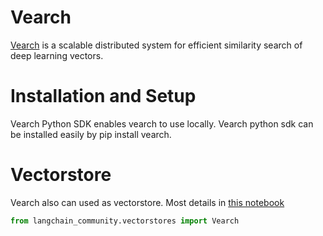 # Vearch

[Vearch](https://github.com/vearch/vearch) is a scalable distributed system for efficient similarity search of deep learning vectors.

# Installation and Setup

Vearch Python SDK enables vearch to use locally. Vearch python sdk can be installed easily by pip install vearch.

# Vectorstore

Vearch also can used as vectorstore. Most details in [this notebook](/LangChain/docs/integrations/vectorstores/vearch)

```python
from langchain_community.vectorstores import Vearch
```
